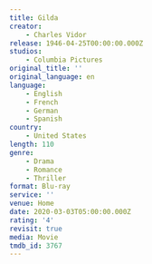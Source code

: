 ```yaml
---
title: Gilda
creator:
    - Charles Vidor
release: 1946-04-25T00:00:00.000Z
studios:
    - Columbia Pictures
original_title: ''
original_language: en
language:
    - English
    - French
    - German
    - Spanish
country:
    - United States
length: 110
genre:
    - Drama
    - Romance
    - Thriller
format: Blu-ray
service: ''
venue: Home
date: 2020-03-03T05:00:00.000Z
rating: '4'
revisit: true
media: Movie
tmdb_id: 3767
---
```



